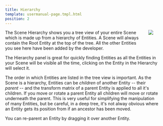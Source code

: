 ```yaml
---
title: Hierarchy
template: usermanual-page.tmpl.html
position: 2
---
```


<img src="/images/user-manual/hierarchy.jpg" style="float: right; padding: 20px; padding-top: 0px;"></img>

The Scene Hierarchy shows you a tree view of your entire Scene which is made up from a hierarchy of Entities. A Scene will always contain the Root Entity at the top of the tree. All the other Entities you see here have been added by the developer.

The Hierarchy panel is great for quickly finding Entities as all the Entities in your Scene will be visible all the time, clicking on the Entity in the Hierarchy will select it.

The order in which Entities are listed in the tree view is important. As the Scene is a hierarchy, Entities can be *children* of another Entity -- their *parent* -- and the transform matrix of a parent Entity is applied to all it's children. If you move or rotate a parent Entity all children will move or rotate underneath the parent. This is very useful for simplifying the manipulation of many Entities, but be careful, in a deep tree, it's not alway obvious where an Entity gets its position from if an ancestor has been moved.

You can re-parent an Entity by dragging it over another Entity.

[1]: /images/user-manual/hierarchy.jpg "Explore scenes to discover their secrets"
